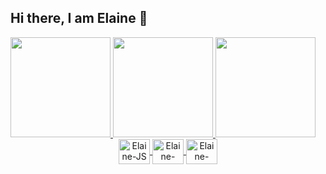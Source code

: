 ## Hi there, I am Elaine 👋 

<div align="center" style="display: inline-block">
  <a href="https://github.com/elainefs">
<img height="160em" src="https://github-readme-stats.vercel.app/api?username=elainefs&count_private=true&show_icons=true&theme=tokyonight"/>
<img height="160em" src="https://github-readme-stats.vercel.app/api/top-langs/?username=elainefs&layout=compact&langs_count=6&theme=tokyonight"/>
<img height="160em" src="https://github-readme-stats.vercel.app/api/wakatime?username=elainefs&theme=tokyonight" />
</div><br>
  
<div align="center">
<!--   <img align="center" alt="Elaine-WordPress" height="40" width="50" src="https://cdn.jsdelivr.net/gh/devicons/devicon/icons/wordpress/wordpress-plain.svg"> -->
  <img align="center" alt="Elaine-JS" height="40" width="50" src="https://cdn.jsdelivr.net/gh/devicons/devicon/icons/javascript/javascript-plain.svg">
  <img align="center" alt="Elaine-HTML" height="40" width="50" src="https://cdn.jsdelivr.net/gh/devicons/devicon/icons/html5/html5-original.svg">
  <img align="center" alt="Elaine-CSS" height="40" width="50" src="https://cdn.jsdelivr.net/gh/devicons/devicon/icons/css3/css3-original.svg">
<!--   <img align="center" alt="Elaine-Python" height="40" width="50" src="https://cdn.jsdelivr.net/gh/devicons/devicon/icons/python/python-original.svg"> -->
</div><br>
  
<!-- [![willianrod's wakatime stats](https://github-readme-stats.vercel.app/api/wakatime?username=elainefs)](https://github.com/anuraghazra/github-readme-stats) -->
